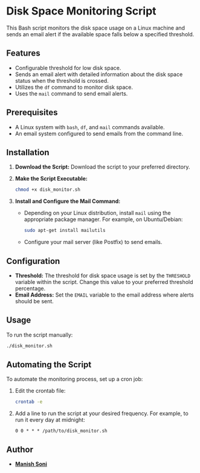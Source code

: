 # Disk Space Monitoring Script

This Bash script monitors the disk space usage on a Linux machine and sends an email alert if the available space falls below a specified threshold.

## Features

- Configurable threshold for low disk space.
- Sends an email alert with detailed information about the disk space status when the threshold is crossed.
- Utilizes the `df` command to monitor disk space.
- Uses the `mail` command to send email alerts.

## Prerequisites

- A Linux system with `bash`, `df`, and `mail` commands available.
- An email system configured to send emails from the command line.

## Installation

1. **Download the Script:** Download the script to your preferred directory.

2. **Make the Script Executable:**
    ```bash
    chmod +x disk_monitor.sh
    ```

3. **Install and Configure the Mail Command:**
    - Depending on your Linux distribution, install `mail` using the appropriate package manager. For example, on Ubuntu/Debian:
        ```bash
        sudo apt-get install mailutils
        ```
    - Configure your mail server (like Postfix) to send emails.

## Configuration

- **Threshold:** The threshold for disk space usage is set by the `THRESHOLD` variable within the script. Change this value to your preferred threshold percentage.
- **Email Address:** Set the `EMAIL` variable to the email address where alerts should be sent.

## Usage

To run the script manually:

```bash
./disk_monitor.sh
```

## Automating the Script

To automate the monitoring process, set up a cron job:

1. Edit the crontab file:
    ```bash
    crontab -e
    ```

2. Add a line to run the script at your desired frequency. For example, to run it every day at midnight:
    ```
    0 0 * * * /path/to/disk_monitor.sh
    ```



## Author

- **[Manish Soni](https://github.com/mani1soni)**
